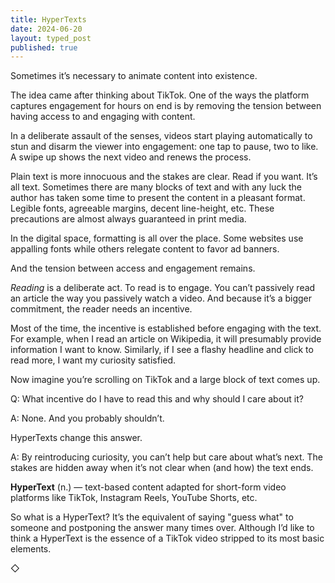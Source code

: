 ```yaml
---
title: HyperTexts
date: 2024-06-20
layout: typed_post
published: true
---
```


Sometimes it’s necessary to animate content into existence. 

The idea came after thinking about TikTok. One of the ways the platform captures engagement for hours on end is by removing the tension between having access to and engaging with content. 

In a deliberate assault of the senses, videos start playing automatically to stun and disarm the viewer into engagement: one tap to pause, two to like. A swipe up shows the next video and renews the process.

Plain text is more innocuous and the stakes are clear. Read if you want. It’s all text. Sometimes there are many blocks of text and with any luck the author has taken some time to present the content in a pleasant format. Legible fonts, agreeable margins, decent line-height, etc. These precautions are almost always guaranteed in print media. 

In the digital space, formatting is all over the place. Some websites use appalling fonts while others relegate content to favor ad banners. 

And the tension between access and engagement remains.

*Reading* is a deliberate act. To read is to engage. You can’t passively read an article the way you passively watch a video. And because it’s a bigger commitment, the reader needs an incentive. 

Most of the time, the incentive is established before engaging with the text. For example, when I read an article on Wikipedia, it will presumably provide information I want to know. Similarly, if I see a flashy headline and click to read more, I want my curiosity satisfied.

Now imagine you’re scrolling on TikTok and a large block of text comes up. 

Q: What incentive do I have to read this and why should I care about it?

A: None. And you probably shouldn’t.

HyperTexts change this answer.

A: By reintroducing curiosity, you can’t help but care about what’s next. The stakes are hidden away when it’s not clear when (and how) the text ends. 

**HyperText** (n.) &mdash; text-based content adapted for short-form video platforms like TikTok, Instagram Reels, YouTube Shorts, etc.

So what is a HyperText? It’s the equivalent of saying "guess what" to someone and postponing the answer many times over. Although I’d like to think a HyperText is the essence of a TikTok video stripped to its most basic elements.

◇




